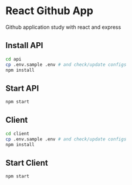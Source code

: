 # React Github App

Github application study with react and express

## Install API

```bash
cd api
cp .env.sample .env # and check/update configs
npm install
```

## Start API

```bash
npm start
```

## Client

```bash
cd client
cp .env.sample .env # and check/update configs
npm install
```

## Start Client

```bash
npm start
```